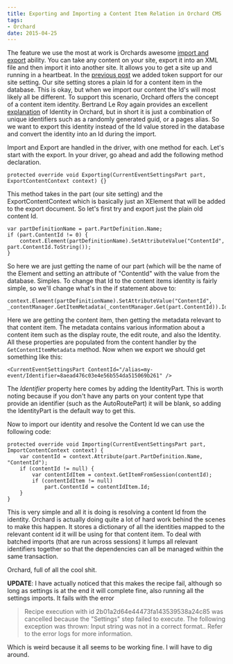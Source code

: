 ```yaml
---
title: Exporting and Importing a Content Item Relation in Orchard CMS
tags:
- Orchard
date: 2015-04-25
---
```

The feature we use the most at work is Orchards awesome [import and export][1] ability. You can take any content on your site, export it into an XML file and then import it into another site. It allows you to get a site up and running in a heartbeat. In the [previous post][2] we added token support for our site setting. Our site setting stores a plain Id for a content item in the database. This is okay, but when we import our content the Id's will most likely all be different. To support this scenario, Orchard offers the concept of a content item identity. Bertrand Le Roy again provides an excellent [explanation][3] of Identity in Orchard, but in short it is just a combination of unique identifiers such as a randomly generated guid, or a pages alias. So we want to export this identity instead of the Id value stored in the database and convert the identity into an Id during the import. 

Import and Export are handled in the driver, with one method for each. Let's start with the export. In your driver, go ahead and add the following method declaration.

    protected override void Exporting(CurrentEventSettingsPart part, ExportContentContext context) {}

This method takes in the part (our site setting) and the ExportContentContext which is basically just an XElement that will be added to the export document. So let's first try and export just the plain old content Id. 

    var partDefinitionName = part.PartDefinition.Name;
    if (part.ContentId != 0) {
    	context.Element(partDefinitionName).SetAttributeValue("ContentId", part.ContentId.ToString());
    }

So here we are just getting the name of our part (which will be the name of the Element and setting an attribute of "ContentId" with the value from the database. Simples. To change that Id to the content items identity is fairly simple, so we'll change what's in the if statement above to:

    context.Element(partDefinitionName).SetAttributeValue("ContentId", _contentManager.GetItemMetadata(_contentManager.Get(part.ContentId)).Identity.ToString());

Here we are getting the content item, then getting the metadata relevant to that content item. The metadata contains various information about a content item such as the display route, the edit route, and also the Identity. All these properties are populated from the content handler by the `GetContentItemMetadata` method. Now when we export we should get something like this:

    <CurrentEventSettingsPart ContentId="/alias=my-event/Identifier=8aead476c03e4e56b554da515069b261" />

The *Identifier* property here comes by adding the IdentityPart. This is worth noting because if you don't have any parts on your content type that provide an identifier (such as the AutoRoutePart) it will be blank, so adding the IdentityPart is the default way to get this.

Now to import our identity and resolve the Content Id we can use the following code:

    protected override void Importing(CurrentEventSettingsPart part, ImportContentContext context) {
    	var contentId = context.Attribute(part.PartDefinition.Name, "ContentId");
    	if (contentId != null) {
    		var contentIdItem = context.GetItemFromSession(contentId);
    		if (contentIdItem != null)
    			part.ContentId = contentIdItem.Id;
    	}
    }

This is very simple and all it is doing is resolving a content Id from the identity. Orchard is actually doing quite a lot of hard work behind the scenes to make this happen. It stores a dictionary of all the identities mapped to the relevant content id it will be using for that content item. To deal with batched imports (that are run across sessions) it lumps all relevant identifiers together so that the dependencies can all be managed within the same transaction.

Orchard, full of all the cool shit.

**UPDATE**: I have actually noticed that this makes the recipe fail, although so long as settings is at the end it will complete fine, also running all the settings imports. It fails with the error

> Recipe execution with id 2b01a2d64e44473fa143539538a24c85 was cancelled because the "Settings" step failed to execute. The following exception was thrown: Input string was not in a correct format.. Refer to the error logs for more information.

Which is weird because it all seems to be working fine. I will have to dig around. 



  [1]: http://docs.orchardproject.net/Documentation/Making-a-Web-Site-Recipe
  [2]: http://arkleseizure.net/custom-tokens-in-orchard-cms
  [3]: http://weblogs.asp.net/bleroy/identity-in-orchard-import-export
